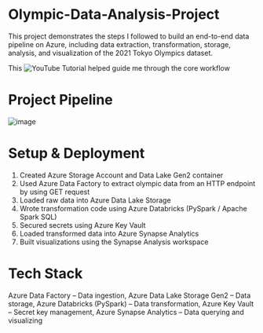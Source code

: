 # Olympic-Data-Analysis-Project
This project demonstrates the steps I followed to build an end-to-end data pipeline on Azure, including data extraction, transformation, storage, analysis, and visualization of the 2021 Tokyo Olympics dataset.

This ![YouTube Tutorial](https://www.youtube.com/watch?v=IaA9YNlg5hM&list=PLVbWJzwYcyv_CFuPqYCErCQOIzD-cqRLV&index=4) helped guide me through the core workflow

# Project Pipeline
![image](https://github.com/user-attachments/assets/ab1ae64c-6e86-43ce-8aa9-74e3ee68304a)

# Setup & Deployment
1. Created Azure Storage Account and Data Lake Gen2 container
2. Used Azure Data Factory to extract olympic data from an HTTP endpoint by using GET request
3. Loaded raw data into Azure Data Lake Storage
4. Wrote transformation code using Azure Databricks (PySpark / Apache Spark SQL)
5. Secured secrets using Azure Key Vault
6. Loaded transformed data into Azure Synapse Analytics
7. Built visualizations using the Synapse Analysis workspace 



# Tech Stack
Azure Data Factory – Data ingestion, Azure Data Lake Storage Gen2 – Data storage, Azure Databricks (PySpark) – Data transformation, Azure Key Vault – Secret key management, Azure Synapse Analytics – Data querying and visualizing

